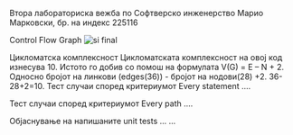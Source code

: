 Втора лабораториска вежба по Софтверско инженерство
Марио Марковски, бр. на индекс 225116

Control Flow Graph
![si final](https://github.com/mmarkovski1/SI_2024_lab2_225116/assets/163126736/a80d8fd6-09d2-4e08-b359-2ac9b139e111)


Цикломатска комплексност
Цикломатската комплексност на овој код изнесува 10. Истото го добив со помош на формулата V(G) = E – N + 2. Односно бројот на линкови (edges(36)) - бројот на нодови(28) +2. 36-28+2=10. 
Тест случаи според критериумот Every statement
....

Тест случаи според критериумот Every path
....

Објаснување на напишаните unit tests
... ...
